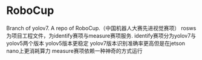 # RoboCup

Branch of yolov7.
A repo of RoboCup.（中国机器人大赛先进视觉赛项）
rosws为项目工程文件，为identify赛项与measure赛项服务.
identify赛项分为yolov7与yolov5两个版本
yolov5版本更稳定
yolov7版本识别准确率更高但是在jetson nano上更消耗算力
measure赛项依赖一种神奇的方式运行
